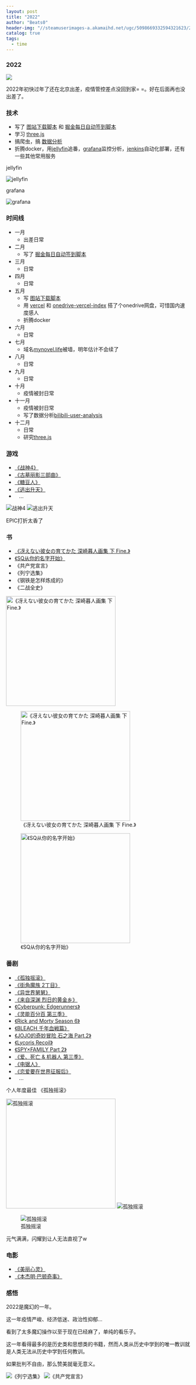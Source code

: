 ```yaml
---
layout: post
title: "2022"
author: "Beats0"
header-img: "//steamuserimages-a.akamaihd.net/ugc/5098669332594321623/21CCF9E744EDDE86545232827226D8C9F2CA08E5/"
catalog: true
tags:
  - time
---
```



### 2022

![](https://steamuserimages-a.akamaihd.net/ugc/5098669332620876961/0C959645678118512C4A6E7301DB4213BE53C208/)

2022年初快过年了还在北京出差，疫情管控差点没回到家= =。好在后面再也没出差了。

### 技术
 
 - 写了 [图站下载脚本](https://github.com/Beats0/scripter/tree/master/Booru-Selector-Downloader) 和 [掘金每日自动签到脚本](https://github.com/Beats0/juejin-auto-checkin-serve)
 - 学习 [three.js](https://threejs.org)
 - 搞爬虫，搞 [数据分析](https://www.kaggle.com/code/beats0/bilibili-user-analysis)
 - 折腾docker，用[jellyfin](https://hub.docker.com/r/linuxserver/jellyfin)追番，[grafana](https://grafana.com/)监控分析，[jenkins](https://hub.docker.com/r/jenkins/jenkins)自动化部署，还有一些其他常用服务

jellyfin

![jellyfin](https://steamuserimages-a.akamaihd.net/ugc/5098669332621157137/767ED529E2800AF456070D7D39ED49FF5032CFCF/)

grafana

![grafana](https://steamuserimages-a.akamaihd.net/ugc/5098669332621085517/1B533CBFA5CF2C9384FC540A1DD5282514F308F1/)

### 时间线

- 一月
  - 出差日常
- 二月
  - 写了 [掘金每日自动签到脚本](https://github.com/Beats0/juejin-auto-checkin-serve)
- 三月
  - 日常
- 四月
  - 日常
- 五月
  - 写 [图站下载脚本](https://github.com/Beats0/scripter/tree/master/Booru-Selector-Downloader)
  - 用 [vercel](https://vercel.com) 和 [onedrive-vercel-index](https://github.com/spencerwooo/onedrive-vercel-index) 搭了个onedrive网盘，可惜国内速度感人
  - 折腾docker
- 六月
  - 日常
- 七月
  - 域名[mynovel.life](https://mynovel.life/)被墙，明年估计不会续了
- 八月
  - 日常
- 九月
  - 日常
- 十月
  - 疫情被封日常
- 十一月
  - 疫情被封日常
  - 写了数据分析[bilibili-user-analysis](https://www.kaggle.com/code/beats0/bilibili-user-analysis)
- 十二月
  - 日常
  - 研究[three.js](https://github.com/mrdoob/three.js)


### 游戏

- [《战神4》](https://store.epicgames.com/en-US/p/god-of-war)
- [《古墓丽影三部曲》](https://store.epicgames.com/en-US/p/rise-of-the-tomb-raider)
- [《糖豆人》](https://store.epicgames.com/en-US/p/fall-guys)
- [《逃出升天》](https://store.steampowered.com/app/1222700/A_Way_Out/)
-   &nbsp; &nbsp;...

<img src="https://steamuserimages-a.akamaihd.net/ugc/5098669332594386160/BD35D7BD70E747C69D820473542F552A51FA8680/" class="imgCover lazyload" title="战神4" /> 

<img src="https://steamuserimages-a.akamaihd.net/ugc/5098669332594386010/AF122E79D894A37E00784CF123DA21A9707BD3B6/" class="imgCover lazyload" title="逃出升天" /> 


EPIC打折太香了

### 书

- [《冴えない彼女の育てかた 深崎暮人画集 下 Fine.》](https://bgm.tv/subject/355774)
- [《SQ从你的名字开始》](https://bgm.tv/subject/139827)
- 《共产党宣言》
- 《列宁选集》
- 《钢铁是怎样炼成的》
- 《二战全史》

<img src="https://steamuserimages-a.akamaihd.net/ugc/5098669332594558720/CC362DB7EEAADF3490F1C28E752F366FB816CEE8/" class="imgCover lazyload" width=300 title="《冴えない彼女の育てかた 深崎暮人画集 下 Fine.》" /> 

<figure>
<img src="https://steamuserimages-a.akamaihd.net/ugc/5098669332594550250/BDCE83367B774CF05B60EE0C4757636FFB56381C/" class="imgCover lazyload" width=300 title="《冴えない彼女の育てかた 深崎暮人画集 下 Fine.》" /> 
<figcaption class="caption captionLeft">《冴えない彼女の育てかた 深崎暮人画集 下 Fine.》</figcaption>
</figure>  


<figure>
<img src="https://steamuserimages-a.akamaihd.net/ugc/5098669332594550400/5D6889A7C6D0D00AE5F8055AD0885AD4143E7205/" class="imgCover lazyload" width=300 title="《SQ从你的名字开始》" /> 
<figcaption class="caption captionLeft">《SQ从你的名字开始》</figcaption>
</figure>  


### 番剧

- [《孤独摇滚》](https://bgm.tv/subject/328609)
- [《街角魔族 2丁目》](https://bgm.tv/subject/313852)
- [《异世界舅舅》](https://bgm.tv/subject/339326)
- [《来自深渊 烈日的黄金乡》](https://bgm.tv/subject/298477)
- [《Cyberpunk: Edgerunners》](https://bgm.tv/subject/309311)
- [《灵能百分百 第三季》](https://bgm.tv/subject/353605)
- [《Rick and Morty Season 6》](https://bgm.tv/subject/358934)
- [《BLEACH 千年血戦篇》](https://bgm.tv/subject/302286)
- [《JOJO的奇妙冒险 石之海 Part.2》](https://bgm.tv/subject/375913)
- [《Lycoris Recoil》](https://bgm.tv/subject/364450)
- [《SPY×FAMILY Part 2》](https://bgm.tv/subject/373267)
- [《爱、死亡 & 机器人 第三季》](https://bgm.tv/subject/333707)
- [《电锯人》](https://bgm.tv/subject/321885)
- [《恋爱要在世界征服后》](https://bgm.tv/subject/332446)
-   &nbsp; &nbsp;...



个人年度最佳 《孤独摇滚》

<img src="https://steamuserimages-a.akamaihd.net/ugc/5098669332594372194/77372413158130994249FA31F4AE9797BAC00723/" class="imgCover lazyload" width=300 title="孤独摇滚" /> 

<img src="https://p.sda1.dev/8/b8dcd4d31c42c51808eb798f5f26fcf2/mahou.webp" class="imgCover lazyload" title="孤独摇滚" /> 

<figure>
<img src="https://p.sda1.dev/8/a436a7b0c44498fbe2bf55c2cc301ddc/Kita.webp" class="imgCover lazyload" title="孤独摇滚" /> 
<figcaption class="caption">孤独摇滚</figcaption>
</figure>  

元气满满，闪耀到让人无法直视了w

### 电影

- [《美丽心灵》](https://www.bilibili.com/bangumi/play/ss26175)
- [《本杰明·巴顿奇事》](https://www.bilibili.com/bangumi/play/ss32351)


### 感悟

2022是魔幻的一年。

这一年疫情严峻、经济低迷、政治性抑郁...

看到了太多魔幻操作以至于现在已经麻了，单纯的看乐子。

这一年看得最多的是历史类和思想类的书籍，然而人类从历史中学到的唯一教训就是人类无法从历史中学到任何教训。

如果批判不自由，那么赞美就毫无意义。

<img src="https://steamuserimages-a.akamaihd.net/ugc/5098669332594218422/73EC594F0A05E3EDF35E5D79E70D5C3D9E25910D/" class="imgCover lazyload" title="《列宁选集》" /> 

<img src="https://steamuserimages-a.akamaihd.net/ugc/5098669332594218286/E4C5487D725C754E58EF4EFFDA1C3706FE5C86EE/" class="imgCover lazyload" title="《共产党宣言》" /> 






